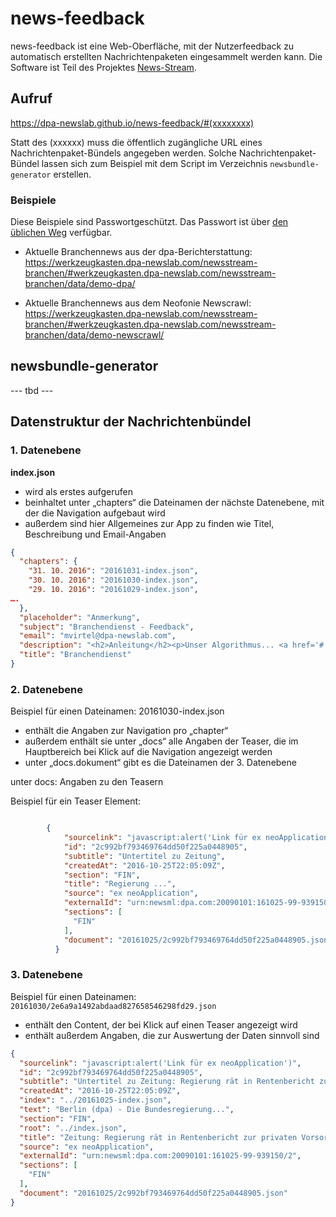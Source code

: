 ﻿# news-feedback

news-feedback ist eine Web-Oberfläche, mit der Nutzerfeedback zu automatisch erstellten Nachrichtenpaketen eingesammelt werden kann. Die Software ist Teil des Projektes [News-Stream](http://newsstreamproject.org/).

## Aufruf

https://dpa-newslab.github.io/news-feedback/#(xxxxxxxx)


Statt des (xxxxxx) muss die öffentlich zugängliche URL eines Nachrichtenpaket-Bündels angegeben werden. Solche Nachrichtenpaket-Bündel lassen sich zum Beispiel mit dem Script im Verzeichnis `newsbundle-generator` erstellen.

### Beispiele

Diese Beispiele sind Passwortgeschützt. Das Passwort ist über [den üblichen Weg](https://jira.neofonie.de/browse/NSTR-609) verfügbar.


  - Aktuelle Branchennews aus der dpa-Berichterstattung:
    https://werkzeugkasten.dpa-newslab.com/newsstream-branchen/#werkzeugkasten.dpa-newslab.com/newsstream-branchen/data/demo-dpa/
  
  
  - Aktuelle Branchennews aus dem Neofonie Newscrawl:
    https://werkzeugkasten.dpa-newslab.com/newsstream-branchen/#werkzeugkasten.dpa-newslab.com/newsstream-branchen/data/demo-newscrawl/


## newsbundle-generator

--- tbd ---

## Datenstruktur der Nachrichtenbündel

### 1. Datenebene

**index.json**

  - wird als erstes aufgerufen
  - beinhaltet unter „chapters“ die Dateinamen der nächste Datenebene, mit der die Navigation aufgebaut wird
  - außerdem sind hier Allgemeines zur App zu finden wie Titel, Beschreibung und Email-Angaben

```json
{
  "chapters": {
    "31. 10. 2016": "20161031-index.json",
    "30. 10. 2016": "20161030-index.json",
    "29. 10. 2016": "20161029-index.json",
….
  },
  "placeholder": "Anmerkung",
  "subject": "Branchendienst - Feedback",
  "email": "mvirtel@dpa-newslab.com",
  "description": "<h2>Anleitung</h2><p>Unser Algorithmus... <a href='#'>Mehr Informationen</a></p>",
  "title": "Branchendienst"
}
```


### 2. Datenebene

Beispiel für einen Dateinamen: 20161030-index.json

   - enthält die Angaben zur Navigation pro „chapter“
   - außerdem enthält sie unter „docs“ alle Angaben der Teaser, die im Hauptbereich bei Klick auf die Navigation angezeigt werden
   - unter „docs.dokument“ gibt es die Dateinamen der 3. Datenebene

unter docs: Angaben zu den Teasern

Beispiel für ein Teaser Element:

```json

        {
            "sourcelink": "javascript:alert('Link für ex neoApplication')",
            "id": "2c992bf793469764dd50f225a0448905",
            "subtitle": "Untertitel zu Zeitung",
            "createdAt": "2016-10-25T22:05:09Z",
            "section": "FIN",
            "title": "Regierung ...",
            "source": "ex neoApplication",
            "externalId": "urn:newsml:dpa.com:20090101:161025-99-939150/2",
            "sections": [
              "FIN"
            ],
            "document": "20161025/2c992bf793469764dd50f225a0448905.json"
          }
```

### 3. Datenebene

Beispiel für einen Dateinamen: 
`20161030/2e6a9a1492abdaad827658546298fd29.json`

  - enthält den Content, der bei Klick auf einen Teaser angezeigt wird
  - enthält außerdem Angaben, die zur Auswertung der Daten sinnvoll sind

```json
{
  "sourcelink": "javascript:alert('Link für ex neoApplication')",
  "id": "2c992bf793469764dd50f225a0448905",
  "subtitle": "Untertitel zu Zeitung: Regierung rät in Rentenbericht zur privaten Vorsorge",
  "createdAt": "2016-10-25T22:05:09Z",
  "index": "../20161025-index.json",
  "text": "Berlin (dpa) - Die Bundesregierung...",
  "section": "FIN",
  "root": "../index.json",
  "title": "Zeitung: Regierung rät in Rentenbericht zur privaten Vorsorge",
  "source": "ex neoApplication",
  "externalId": "urn:newsml:dpa.com:20090101:161025-99-939150/2",
  "sections": [
    "FIN"
  ],
  "document": "20161025/2c992bf793469764dd50f225a0448905.json"
}
```





